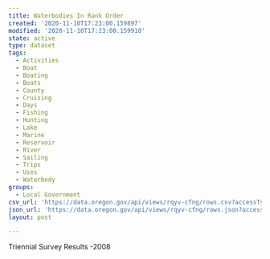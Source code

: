 ```yaml
---
title: Waterbodies In Rank Order
created: '2020-11-10T17:23:00.159897'
modified: '2020-11-10T17:23:00.159910'
state: active
type: dataset
tags:
  - Activities
  - Boat
  - Boating
  - Boats
  - County
  - Cruising
  - Days
  - Fishing
  - Hunting
  - Lake
  - Marine
  - Reservoir
  - River
  - Sailing
  - Trips
  - Uses
  - Waterbody
groups:
  - Local Government
csv_url: 'https://data.oregon.gov/api/views/rqyv-cfng/rows.csv?accessType=DOWNLOAD'
json_url: 'https://data.oregon.gov/api/views/rqyv-cfng/rows.json?accessType=DOWNLOAD'
layout: post

---
```

Triennial Survey Results -2008

